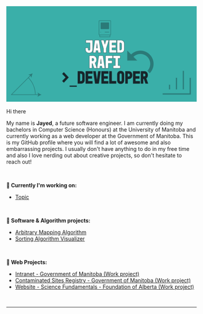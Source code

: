 <img src="https://github.com/JayedRafiProjects/JayedRafiProjects/blob/main/poster.png" alt="cover">
<p>Hi there</p>
<p>My name is <strong>Jayed</strong>, a future software engineer. I am currently doing my bachelors in Computer Science (Honours) at the University of Manitoba and currently working as a web developer at the Government of Manitoba. This is my GitHub profile where you will find a lot of awesome and also embarrassing projects. I usually don't have anything to do in my free time and also I love nerding out about creative projects, so don't hesitate to reach out!</p>
<br/>

<p><strong>🌱 Currently I'm working on:</strong>
<ul>
  <li><a href ="">Topic</a></li>
</ul>
<br/>

<p><strong>🌱 Software & Algorithm projects:</strong>
<ul>
  <li><a href ="">Arbitrary Mapping Algorithm</a></li>
  <li><a href ="">Sorting Algorithm Visualizer</a></li>
</ul>
<br/>

<p><strong>🌱 Web Projects:</strong></p>
<ul>
  <li><a href ="">Intranet - Government of Manitoba (Work project)</a></li>
  <li><a href ="">Contaminated Sites Registry - Government of Manitoba (Work project)</a></li>
  <li><a href ="">Website - Science Fundamentals -  Foundation of Alberta (Work project)</a></li>
</ul>
<br/>

<hr>

<!--
**JayedRafiProjects/JayedRafiProjects** is a ✨ _special_ ✨ repository because its `README.md` (this file) appears on your GitHub profile.

Here are some ideas to get you started:

- 🔭 I’m currently working on ...
- 🌱 I’m currently learning ...
- 👯 I’m looking to collaborate on ...
- 🤔 I’m looking for help with ...
- 💬 Ask me about ...
- 📫 How to reach me: ...
- 😄 Pronouns: ...
-->
